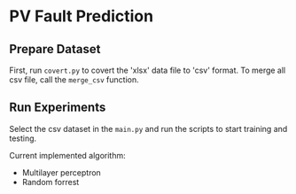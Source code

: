 # PV Fault Prediction


## Prepare Dataset
First, run ```covert.py``` to covert the 'xlsx' data file to 'csv' format.
To merge all csv file, call the ```merge_csv``` function.  

## Run Experiments
Select the csv dataset in the ```main.py``` and run the scripts
to start training and testing.

Current implemented algorithm:
- Multilayer perceptron
- Random forrest 